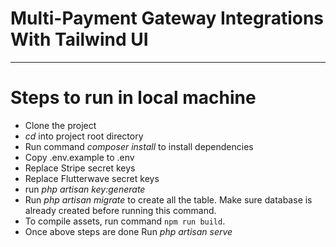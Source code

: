 # Multi-Payment Gateway Integrations With Tailwind UI

-----------------------------------------------------------------

# Steps to run in local machine

 - Clone the project
 - _cd_ into project root directory
 - Run command _composer install_ to install dependencies
 - Copy .env.example to .env
 - Replace Stripe secret keys
 - Replace Flutterwave secret keys 
 - run _php artisan key:generate_
 - Run _php artisan migrate_ to create all the table. Make sure database is already created before running this command.
 - To compile assets, run command `npm run build`.
 - Once above steps are done Run _php artisan serve_

